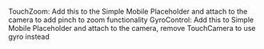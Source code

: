 TouchZoom: Add this to the Simple Mobile Placeholder and attach to the camera to add pinch to zoom functionality
GyroControl: Add this to Simple Mobile Placeholder and attach to the camera, remove TouchCamera to use gyro instead
